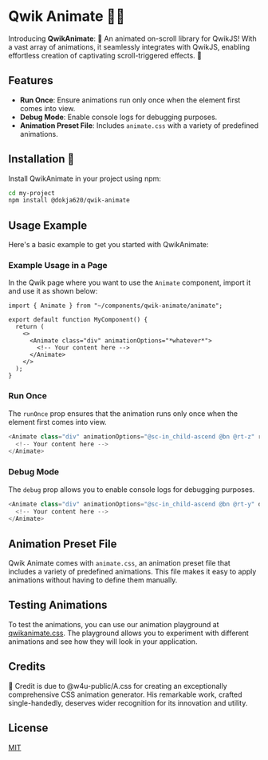 # Qwik Animate 🎨✨
Introducing **QwikAnimate**: 🌟 An animated on-scroll library for QwikJS! With a vast array of animations, it seamlessly integrates with QwikJS, enabling effortless creation of captivating scroll-triggered effects. 💫

## Features
- **Run Once**: Ensure animations run only once when the element first comes into view.
- **Debug Mode**: Enable console logs for debugging purposes.
- **Animation Preset File**: Includes `animate.css` with a variety of predefined animations.

## Installation 👀
Install QwikAnimate in your project using npm:

```sh
cd my-project
npm install @dokja620/qwik-animate
```

## Usage Example
Here's a basic example to get you started with QwikAnimate:

### Example Usage in a Page
In the Qwik page where you want to use the `Animate` component, import it and use it as shown below:

```tsx
import { Animate } from "~/components/qwik-animate/animate";

export default function MyComponent() {
  return (
    <>
      <Animate class="div" animationOptions="*whatever*">
        <!-- Your content here -->
      </Animate>
    </>
  );
}
```

### Run Once
The `runOnce` prop ensures that the animation runs only once when the element first comes into view.

```typescript
<Animate class="div" animationOptions="@sc-in_child-ascend @bn @rt-z" runOnce>
  <!-- Your content here -->
</Animate>
```

### Debug Mode
The `debug` prop allows you to enable console logs for debugging purposes.

```typescript
<Animate class="div" animationOptions="@sc-in_child-ascend @bn @rt-y" debug>
  <!-- Your content here -->
</Animate>
```

## Animation Preset File
Qwik Animate comes with `animate.css`, an animation preset file that includes a variety of predefined animations. This file makes it easy to apply animations without having to define them manually.

## Testing Animations
To test the animations, you can use our animation playground at [qwikanimate.css](https://qwikanimate.css). The playground allows you to experiment with different animations and see how they will look in your application.

## Credits
👏 Credit is due to @w4u-public/A.css for creating an exceptionally comprehensive CSS animation generator. His remarkable work, crafted single-handedly, deserves wider recognition for its innovation and utility.

## License
[MIT](https://choosealicense.com/licenses/mit/)